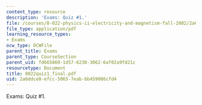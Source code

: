 ```yaml
---
content_type: resource
description: 'Exams: Quiz #1.'
file: /courses/8-022-physics-ii-electricity-and-magnetism-fall-2002/2a6ddce8efcc50657eabbb459086cfd4_8022quiz1_final.pdf
file_type: application/pdf
learning_resource_types:
- Exams
ocw_type: OCWFile
parent_title: Exams
parent_type: CourseSection
parent_uid: fd665869-1d57-6230-3062-6af02a9fd21c
resourcetype: Document
title: 8022quiz1_final.pdf
uid: 2a6ddce8-efcc-5065-7eab-bb459086cfd4
---
```

Exams: Quiz #1.

